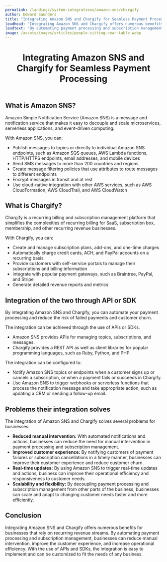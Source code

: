 ```yaml
---
permalink: /landings/system-integrations/amazon-sns/chargify
author: Edward Saunders
title: "Integrating Amazon SNS and Chargify for Seamless Payment Processing"
leadhead: "Integrating Amazon SNS and Chargify offers numerous benefits for businesses that rely on recurring revenue streams"
leadtext: "By automating payment processing and subscription management, businesses can reduce manual intervention, improve the customer experience, and increase operational efficiency. With the use of APIs and SDKs, the integration is easy to implement and can be customized to fit the needs of any business."
image: /assets/images/articles/people-sitting-near-table.webp
---
```

<div class="arttext">	<header>
		<h1>Integrating Amazon SNS and Chargify for Seamless Payment Processing</h1>
	</header>
	<main>
		<section>
			<h2>What is Amazon SNS?</h2>
			<p>Amazon Simple Notification Service (Amazon SNS) is a message and notification service that makes it easy to decouple and scale microservices, serverless applications, and event-driven computing.</p>
			<p>With Amazon SNS, you can:</p>
			<ul>
				<li>Publish messages to topics or directly to individual Amazon SNS endpoints, such as Amazon SQS queues, AWS Lambda functions, HTTP/HTTPS endpoints, email addresses, and mobile devices</li>
				<li>Send SMS messages to more than 200 countries and regions</li>
				<li>Create message filtering policies that use attributes to route messages to different endpoints</li>
				<li>Encrypt messages in transit and at rest</li>
				<li>Use cloud-native integration with other AWS services, such as AWS CloudFormation, AWS CloudTrail, and AWS CloudWatch</li>
			</ul>
		</section>
		<section>
			<h2>What is Chargify?</h2>
			<p>Chargify is a recurring billing and subscription management platform that simplifies the complexities of recurring billing for SaaS, subscription box, membership, and other recurring revenue businesses.</p>
			<p>With Chargify, you can:</p>
			<ul>
				<li>Create and manage subscription plans, add-ons, and one-time charges</li>
				<li>Automatically charge credit cards, ACH, and PayPal accounts on a recurring basis</li>
				<li>Provide customers with self-service portals to manage their subscriptions and billing information</li>
				<li>Integrate with popular payment gateways, such as Braintree, PayPal, and Stripe</li>
				<li>Generate detailed revenue reports and metrics</li>
			</ul>
		</section>
		<section>
			<h2>Integration of the two through API or SDK</h2>
			<p>By integrating Amazon SNS and Chargify, you can automate your payment processing and reduce the risk of failed payments and customer churn.</p>
			<p>The integration can be achieved through the use of APIs or SDKs.</p>
			<ul>
				<li>Amazon SNS provides APIs for managing topics, subscriptions, and messages.</li>
				<li>Chargify provides a REST API as well as client libraries for popular programming languages, such as Ruby, Python, and PHP.</li>
			</ul>
			<p>The integration can be configured to:</p>
			<ul>
				<li>Notify Amazon SNS topics or endpoints when a customer signs up or cancels a subscription, or when a payment fails or succeeds in Chargify.</li>
				<li>Use Amazon SNS to trigger webhooks or serverless functions that process the notification message and take appropriate action, such as updating a CRM or sending a follow-up email.</li>
			</ul>
		</section>
		<section>
			<h2>Problems their integration solves</h2>
			<p>The integration of Amazon SNS and Chargify solves several problems for businesses:</p>
			<ul>
				<li><strong>Reduced manual intervention:</strong> With automated notifications and actions, businesses can reduce the need for manual intervention in payment processing and subscription management.</li>
				<li><strong>Improved customer experience:</strong> By notifying customers of payment failures or subscription cancellations in a timely manner, businesses can improve their customer experience and reduce customer churn.</li>
				<li><strong>Real-time updates:</strong> By using Amazon SNS to trigger real-time updates and actions, business can improve their operational efficiency and responsiveness to customer needs.</li>
				<li><strong>Scalability and flexibility:</strong> By decoupling payment processing and subscription management from other parts of the business, businesses can scale and adapt to changing customer needs faster and more efficiently.</li>
			</ul>
		</section>
		<section>
			<h2>Conclusion</h2>
			<p>Integrating Amazon SNS and Chargify offers numerous benefits for businesses that rely on recurring revenue streams. By automating payment processing and subscription management, businesses can reduce manual intervention, improve the customer experience, and increase operational efficiency. With the use of APIs and SDKs, the integration is easy to implement and can be customized to fit the needs of any business.</p>
		</section>
	</main>
</div>